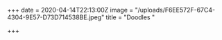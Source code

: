 +++
date = 2020-04-14T22:13:00Z
image = "/uploads/F6EE572F-67C4-4304-9E57-D73D714538BE.jpeg"
title = "Doodles "

+++
